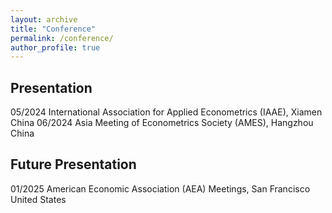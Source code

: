 ```yaml
---
layout: archive
title: "Conference"
permalink: /conference/
author_profile: true
---
```


## Presentation 
05/2024 International Association for Applied Econometrics (IAAE), 
Xiamen China 06/2024 Asia Meeting of Econometrics Society (AMES), Hangzhou China

## Future Presentation
01/2025 American Economic Association (AEA) Meetings, San Francisco United States

